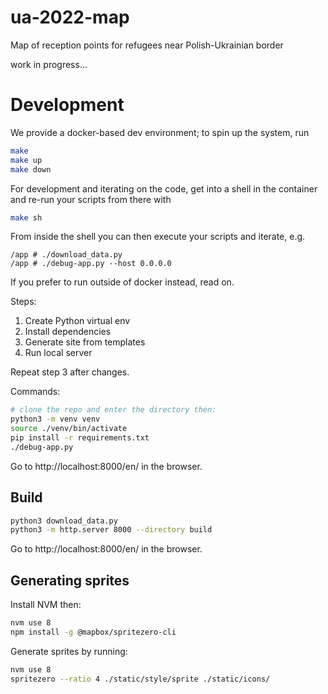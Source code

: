# ua-2022-map
Map of reception points for refugees near Polish-Ukrainian border

work in progress...


# Development

We provide a docker-based dev environment; to spin up the system, run

```bash
make
make up
make down
```

For development and iterating on the code, get into a shell in the container and re-run your scripts from there with

```bash
make sh
```

From inside the shell you can then execute your scripts and iterate, e.g.
```
/app # ./download_data.py
/app # ./debug-app.py --host 0.0.0.0
```

If you prefer to run outside of docker instead, read on.

Steps:
1. Create Python virtual env
2. Install dependencies
3. Generate site from templates
4. Run local server

Repeat step 3 after changes.

Commands:
```bash
# clone the repo and enter the directory then:
python3 -m venv venv
source ./venv/bin/activate
pip install -r requirements.txt
./debug-app.py
```

Go to http://localhost:8000/en/ in the browser.

## Build

```bash
python3 download_data.py
python3 -m http.server 8000 --directory build
```

Go to http://localhost:8000/en/ in the browser.

## Generating sprites

Install NVM then:
```bash
nvm use 8
npm install -g @mapbox/spritezero-cli
```

Generate sprites by running:
```bash
nvm use 8
spritezero --ratio 4 ./static/style/sprite ./static/icons/
```
